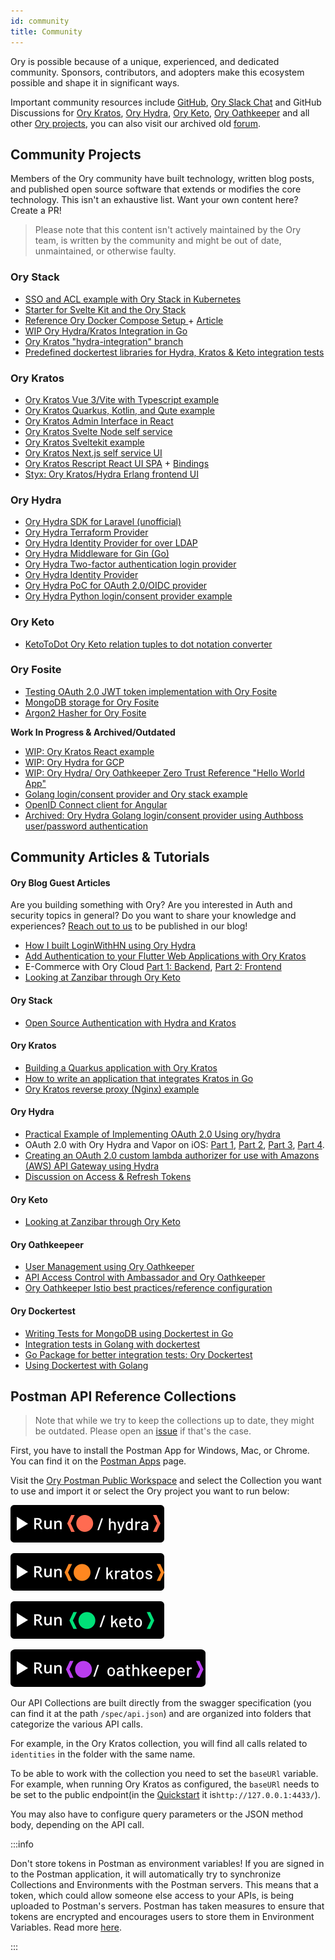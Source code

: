 ```yaml
---
id: community
title: Community
---
```


Ory is possible because of a unique, experienced, and dedicated community.
Sponsors, contributors, and adopters make this ecosystem possible and shape it
in significant ways.

Important community resources include [GitHub](https://github.com/ory),
[Ory Slack Chat](https://slack.ory.sh/) and GitHub Discussions for
[Ory Kratos](https://github.com/ory/kratos/discussions),
[Ory Hydra](https://github.com/ory/hydra/discussions),
[Ory Keto](https://github.com/ory/oathkeeper/discussions),
[Ory Oathkeeper](https://github.com/ory/oathkeeper/discussions) and all other
[Ory projects](https://github.com/ory/meta/discussions), you can also visit our
archived old [forum](https://community.ory.sh/).

## Community Projects

Members of the Ory community have built technology, written blog posts, and
published open source software that extends or modifies the core technology.
This isn't an exhaustive list. Want your own content here? Create a PR!

> Please note that this content isn't actively maintained by the Ory team, is
> written by the community and might be out of date, unmaintained, or otherwise
> faulty.

### Ory Stack

- [SSO and ACL example with Ory Stack in Kubernetes](https://github.com/pngouin/k8s-ory-example)
- [Starter for Svelte Kit and the Ory Stack](https://github.com/MicLeey/sveltekit-ory-starter)
- [Reference Ory Docker Compose Setup ](https://github.com/radekg/ory-reference-compose) +
  [Article](https://gruchalski.com/posts/2021-04-10-ory-reference-docker-compose-and-thoughts-on-the-platform/)
- [WIP Ory Hydra/Kratos Integration in Go](https://github.com/atreya2011/go-kratos-test)
- [Ory Kratos "hydra-integration" branch](https://github.com/ory/kratos-selfservice-ui-node/tree/hydra-integration-2021)
- [Predefined dockertest libraries for Hydra, Kratos & Keto integration tests](https://github.com/radekg/app-kit-orytest)

### Ory Kratos

- [Ory Kratos Vue 3/Vite with Typescript example](https://github.com/timalanfarrow/kratos-selfservice-ui-vue3-typescript)
- [Ory Kratos Quarkus, Kotlin, and Qute example](https://github.com/hbrammer/quarkus_kratos_example)
- [Ory Kratos Admin Interface in React](https://github.com/dfoxg/kratos-admin-ui)
- [Ory Kratos Svelte Node self service](https://github.com/emrahcom/kratos-selfservice-svelte-node)
- [Ory Kratos Sveltekit example](https://github.com/drejohnson/sveltekit-kratos)
- [Ory Kratos Next.js self service UI](https://github.com/spa5k/kratos-next)
- [Ory Kratos Rescript React UI SPA](https://github.com/allancalix/kratos-ui) +
  [Bindings](https://github.com/allancalix/kratos-ui/blob/main/src/Bindings/Kratos.res)
- [Styx: Ory Kratos/Hydra Erlang frontend UI](https://github.com/hrefhref/styx)

### Ory Hydra

- [Ory Hydra SDK for Laravel (unofficial)](https://github.com/ALTELMA/laravel-hydra)
- [Ory Hydra Terraform Provider](https://github.com/svrakitin/terraform-provider-hydra)
- [Ory Hydra Identity Provider for over LDAP](https://github.com/i-core/werther)
- [Ory Hydra Middleware for Gin (Go)](https://github.com/janekolszak/gin-hydra)
- [Ory Hydra Two-factor authentication login provider](https://github.com/epandurski/hydra_login2f)
- [Ory Hydra Identity Provider](https://github.com/janekolszak/idp)
- [Ory Hydra PoC for OAuth 2.0/OIDC provider](https://git.dittberner.info/jan/hydra_oidc_poc)
- [Ory Hydra Python login/consent provider example](https://github.com/westphahl/hydra-login-consent-python)

### Ory Keto

- [KetoToDot Ory Keto relation tuples to dot notation converter](https://github.com/psauvage0/ketodot)

### Ory Fosite

- [Testing OAuth 2.0 JWT token implementation with Ory Fosite](https://github.com/breathbath/oauth-test)
- [MongoDB storage for Ory Fosite](https://github.com/matthewhartstonge/storage)
- [Argon2 Hasher for Ory Fosite](https://github.com/matthewhartstonge/hasher)

**Work In Progress & Archived/Outdated**

- [WIP: Ory Kratos React example](https://github.com/realStandal/kratos-react-example)
- [WIP: Ory Hydra for GCP](https://github.com/someone1/hydra-gcp)
- [WIP: Ory Hydra/ Ory Oathkeeper Zero Trust Reference "Hello World App"](https://github.com/JasonCubic/oathkeeper_hydra_reverse_proxy)
- [Golang login/consent provider and Ory stack example](https://github.com/piensa/logico)
- [OpenID Connect client for Angular](https://git.webmeisterei.com/minadmin/js-oidc)
- [Archived: Ory Hydra Golang login/consent provider using Authboss user/password authentication](https://github.com/nbycomp/login-consent)

## Community Articles & Tutorials

#### Ory Blog Guest Articles

Are you building something with Ory? Are you interested in Auth and security
topics in general? Do you want to share your knowledge and experiences?
[Reach out to us](mailto:office@ory.sh) to be published in our blog!

- [How I built LoginWithHN using Ory Hydra](https://www.ory.sh/how-to-build-login-with-hacker-news/)
- [Add Authentication to your Flutter Web Applications with Ory Kratos](https://www.ory.sh/login-flutter-authentication-example-api-open-source/)
- E-Commerce with Ory Cloud
  [Part 1: Backend](https://www.ory.sh/cloud-ecommerce-backend/),
  [Part 2: Frontend](https://www.ory.sh/cloud-ecommerce-frontend/)
- [Looking at Zanzibar through Ory Keto](https://www.ory.sh/looking-at-keto/)

#### Ory Stack

- [Open Source Authentication with Hydra and Kratos](https://blog.px.dev/open-source-auth/ossauth/)

#### Ory Kratos

- [Building a Quarkus application with Ory Kratos](https://hauke.me/writing/2021-03-building-a-quarkus-application-with-ory-kratos/)
- [How to write an application that integrates Kratos in Go](https://stories.abletech.nz/integrating-third-party-provider-kratos-f5514b53af66)
- [Ory Kratos reverse proxy (Nginx) example](https://github.com/ory/kratos/discussions/1049)

#### Ory Hydra

- [Practical Example of Implementing OAuth 2.0 Using ory/hydra](https://yusufs.medium.com/practical-example-of-implementing-oauth-2-0-using-ory-hydra-fbaa2765d94f)
- OAuth 2.0 with Ory Hydra and Vapor on iOS:
  [Part 1](https://medium.com/12plus1/oauth2-with-ory-hydra-vapor-3-and-ios-12-ca0e61c28f5a),
  [Part 2](https://medium.com/12plus1/oauth2-implementation-with-ory-hydra-vapor-3-and-ios-12-a2e6684e5085),
  [Part 3](https://medium.com/12plus1/oauth2-implementation-with-ory-hydra-vapor-3-and-ios-12-356793a0edcb),
  [Part 4](https://medium.com/12plus1/oauth2-implementation-with-ory-hydra-vapor-3-and-ios-12-4b34fa67d6).
- [Creating an OAuth 2.0 custom lambda authorizer for use with Amazons (AWS) API Gateway using Hydra](https://blogs.edwardwilde.com/2017/01/12/creating-an-oauth2-custom-lamda-authorizer-for-use-with-amazons-aws-api-gateway-using-hydra/)
- [Discussion on Access & Refresh Tokens](https://github.com/ory/hydra/issues/1529)

#### Ory Keto

- [Looking at Zanzibar through Ory Keto](https://gruchalski.com/posts/2021-04-11-looking-at-zanzibar-through-ory-keto/)

#### Ory Oathkeepeer

- [User Management using Ory Oathkeeper](https://blog.commit.dev/articles/open-source-sundays-building-a-user-management-solution-using-ory-oathkeeper-and-auth0)
- [API Access Control with Ambassador and Ory Oathkeeper](https://blog.getambassador.io/part-2-api-access-control-and-authentication-with-kubernetes-ambassador-and-ory-oathkeeper-q-a-127fa57f6332?utm_content=76739953&utm_medium=social&utm_source=twitter)
- [Ory Oathkeeper Istio best practices/reference configuration](https://github.com/ory/oathkeeper/issues/624)

#### Ory Dockertest

- [Writing Tests for MongoDB using Dockertest in Go](https://mainawycliffe.dev/blog/using-dockertest-to-write-integration-tests-against-mongodb/)
- [Integration tests in Golang with dockertest](https://sergiocarracedo.es/integration-tests-in-golang-with-dockertest/)
- [Go Package for better integration tests: Ory Dockertest](https://mariocarrion.com/2021/03/14/golang-package-testing-datastores-ory-dockertest.html)
- [Using Dockertest with Golang](https://bignerdranch.com/blog/using-dockertest-with-golang/)

## Postman API Reference Collections

> Note that while we try to keep the collections up to date, they might be
> outdated. Please open an [issue](https://github.com/ory/docs/) if that's the
> case.

First, you have to install the Postman App for Windows, Mac, or Chrome. You can
find it on the [Postman Apps](https://www.getpostman.com/apps) page.

Visit the [Ory Postman Public Workspace](https://www.postman.com/ory-docs) and
select the Collection you want to use and import it or select the Ory project
you want to run below:

[![Run Ory Hydra in Postman](../../src/static/img/docs/postmanHydra.svg)](https://app.getpostman.com/run-collection/12423954-d820ed2c-b119-44df-8b3e-4f344d8aa03a?action=collection%2Ffork&collection-url=entityId%3D12423954-d820ed2c-b119-44df-8b3e-4f344d8aa03a%26entityType%3Dcollection%26workspaceId%3Dba1e6798-1497-4918-a896-cac2f90d481b)

[![Run Ory Kratos in Postman](../../src/static/img/docs/postmanKratos.svg)](https://app.getpostman.com/run-collection/12423954-3497f685-0b0b-4075-81a5-14f317d2ad09?action=collection%2Ffork&collection-url=entityId%3D12423954-3497f685-0b0b-4075-81a5-14f317d2ad09%26entityType%3Dcollection%26workspaceId%3Dba1e6798-1497-4918-a896-cac2f90d481b)

[![Run Ory Keto in Postman](../../src/static/img/docs/postmanKeto.svg)](https://app.getpostman.com/run-collection/12423954-890f43c0-e175-4237-8ec4-64ecd2904f49?action=collection%2Ffork&collection-url=entityId%3D12423954-890f43c0-e175-4237-8ec4-64ecd2904f49%26entityType%3Dcollection%26workspaceId%3Dba1e6798-1497-4918-a896-cac2f90d481b)

[![Run Ory Oathkeeper in Postman](../../src/static/img/docs/postmanOathkeeper.svg)](https://app.getpostman.com/run-collection/12423954-8c811fa9-6666-499b-b5a6-71d059274dbf?action=collection%2Ffork&collection-url=entityId%3D12423954-8c811fa9-6666-499b-b5a6-71d059274dbf%26entityType%3Dcollection%26workspaceId%3Dba1e6798-1497-4918-a896-cac2f90d481b)

Our API Collections are built directly from the swagger specification (you can
find it at the path `/spec/api.json`) and are organized into folders that
categorize the various API calls.

For example, in the Ory Kratos collection, you will find all calls related to
`identities` in the folder with the same name.

To be able to work with the collection you need to set the `baseURl` variable.
For example, when running Ory Kratos as configured, the `baseURl` needs to be
set to the public endpoint(in the
[Quickstart](https://www.ory.sh/kratos/docs/quickstart) it
is`http://127.0.0.1:4433/`).

You may also have to configure query parameters or the JSON method body,
depending on the API call.

:::info

Don't store tokens in Postman as environment variables! If you are signed in to
the Postman application, it will automatically try to synchronize Collections
and Environments with the Postman servers. This means that a token, which could
allow someone else access to your APIs, is being uploaded to Postman's servers.
Postman has taken measures to ensure that tokens are encrypted and encourages
users to store them in Environment Variables. Read more
[here](https://www.postman.com/security).

:::
